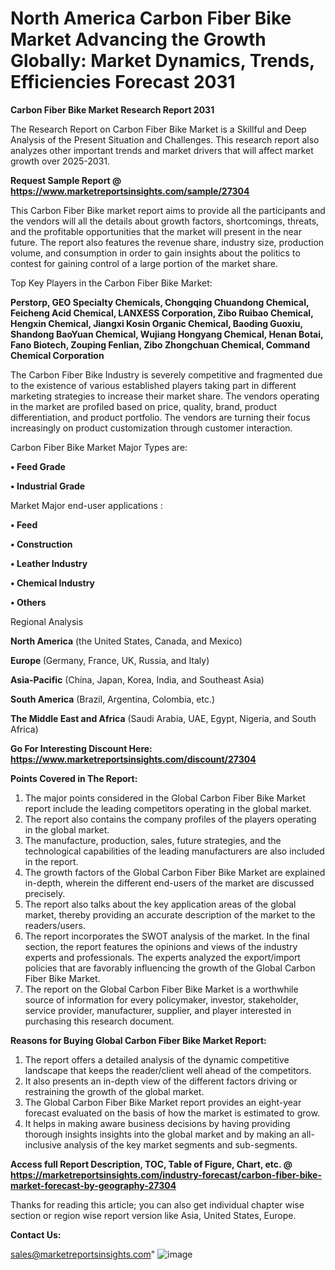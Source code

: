# North America Carbon Fiber Bike Market Advancing the Growth Globally: Market Dynamics, Trends, Efficiencies Forecast 2031

<strong>Carbon Fiber Bike Market Research Report 2031</strong>

The Research Report on Carbon Fiber Bike Market is a Skillful and Deep Analysis of the Present Situation and Challenges. This research report also analyzes other important trends and market drivers that will affect market growth over 2025-2031.

<strong>Request Sample Report @ <a href=https://www.marketreportsinsights.com/sample/27304>https://www.marketreportsinsights.com/sample/27304</a></strong>

This Carbon Fiber Bike market report aims to provide all the participants and the vendors will all the details about growth factors, shortcomings, threats, and the profitable opportunities that the market will present in the near future. The report also features the revenue share, industry size, production volume, and consumption in order to gain insights about the politics to contest for gaining control of a large portion of the market share.

Top Key Players in the Carbon Fiber Bike Market:

<strong>Perstorp, GEO Specialty Chemicals, Chongqing Chuandong Chemical, Feicheng Acid Chemical, LANXESS Corporation, Zibo Ruibao Chemical, Hengxin Chemical, Jiangxi Kosin Organic Chemical, Baoding Guoxiu, Shandong BaoYuan Chemical, Wujiang Hongyang Chemical, Henan Botai, Fano Biotech, Zouping Fenlian, Zibo Zhongchuan Chemical, Command Chemical Corporation</strong>

The Carbon Fiber Bike Industry is severely competitive and fragmented due to the existence of various established players taking part in different marketing strategies to increase their market share. The vendors operating in the market are profiled based on price, quality, brand, product differentiation, and product portfolio. The vendors are turning their focus increasingly on product customization through customer interaction.

Carbon Fiber Bike Market Major Types are:

<strong>• Feed Grade

• Industrial Grade</strong>

Market Major end-user applications :

<strong>• Feed

• Construction

• Leather Industry

• Chemical Industry

• Others</strong>

Regional Analysis

</u><strong><b>North America</b></strong> (the United States, Canada, and Mexico)

<strong><b>Europe </b></strong>(Germany, France, UK, Russia, and Italy)

<strong><b>Asia-Pacific</b></strong> (China, Japan, Korea, India, and Southeast Asia)

<strong><b>South America</b></strong> (Brazil, Argentina, Colombia, etc.)

<strong><b>The Middle East and Africa</b></strong> (Saudi Arabia, UAE, Egypt, Nigeria, and South Africa)

<strong>Go For Interesting Discount Here: <a href=https://www.marketreportsinsights.com/discount/27304>https://www.marketreportsinsights.com/discount/27304</a></strong>

<strong>Points Covered in The Report:</strong>
<ol>
  <li>The major points considered in the Global Carbon Fiber Bike Market report include the leading competitors operating in the global market.</li>
  <li>The report also contains the company profiles of the players operating in the global market.</li>
  <li>The manufacture, production, sales, future strategies, and the technological capabilities of the leading manufacturers are also included in the report.</li>
  <li>The growth factors of the Global Carbon Fiber Bike Market are explained in-depth, wherein the different end-users of the market are discussed precisely.</li>
  <li>The report also talks about the key application areas of the global market, thereby providing an accurate description of the market to the readers/users.</li>
  <li>The report incorporates the SWOT analysis of the market. In the final section, the report features the opinions and views of the industry experts and professionals. The experts analyzed the export/import policies that are favorably influencing the growth of the Global Carbon Fiber Bike Market.</li>
  <li>The report on the Global Carbon Fiber Bike Market is a worthwhile source of information for every policymaker, investor, stakeholder, service provider, manufacturer, supplier, and player interested in purchasing this research document.</li>
</ol>
<strong>Reasons for Buying Global Carbon Fiber Bike Market Report:</strong>

<ol>
  <li>The report offers a detailed analysis of the dynamic competitive landscape that keeps the reader/client well ahead of the competitors.</li>
  <li>It also presents an in-depth view of the different factors driving or restraining the growth of the global market.</li>
  <li>The Global Carbon Fiber Bike Market report provides an eight-year forecast evaluated on the basis of how the market is estimated to grow.</li>
  <li>It helps in making aware business decisions by having providing thorough insights insights into the global market and by making an all-inclusive analysis of the key market segments and sub-segments.</li>
</ol>
<strong>Access full Report Description, TOC, Table of Figure, Chart, etc. @ <a href=https://marketreportsinsights.com/industry-forecast/carbon-fiber-bike-market-forecast-by-geography-27304>https://marketreportsinsights.com/industry-forecast/carbon-fiber-bike-market-forecast-by-geography-27304</a></strong>


Thanks for reading this article; you can also get individual chapter wise section or region wise report version like Asia, United States, Europe.

<strong>Contact Us:</strong>

sales@marketreportsinsights.com"
![image](https://github.com/user-attachments/assets/93ac411d-ee74-42c5-8940-ce81fb6784e5)
